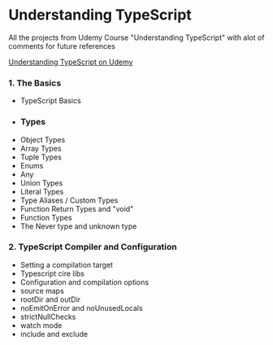 # Understanding TypeScript

All the projects from Udemy Course "Understanding TypeScript" with alot of comments for future references

[Understanding TypeScript on Udemy](https://www.udemy.com/course/understanding-typescript/)

### 1. The Basics

* TypeScript Basics
* ### Types 
* Object Types
* Array Types
* Tuple Types
* Enums
* Any
* Union Types
* Literal Types
* Type Aliases / Custom Types
* Function Return Types and "void"
* Function Types
* The Never type and unknown type

### 2. TypeScript Compiler and Configuration

* Setting a compilation target
* Typescript cire libs
* Configuration and compilation options
* source maps
* rootDir and outDir
* noEmitOnError and noUnusedLocals
* strictNullChecks
* watch mode
* include and exclude